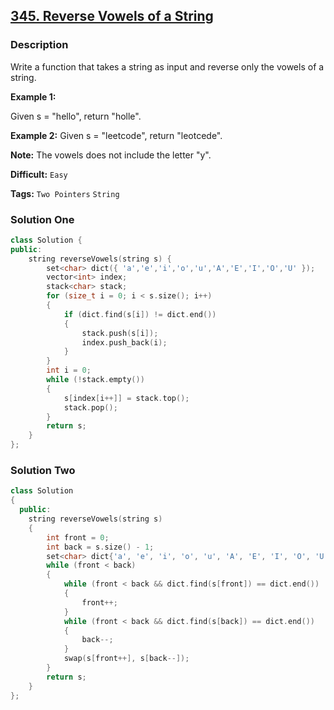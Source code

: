 ## [345. Reverse Vowels of a String](https://leetcode.com/problems/reverse-vowels-of-a-string/#/description)

### Description

Write a function that takes a string as input and reverse only the vowels of a string.

**Example 1:**

Given s = "hello", return "holle".

**Example 2:**
Given s = "leetcode", return "leotcede".

**Note:**
The vowels does not include the letter "y".



**Difficult:** `Easy`

**Tags:** `Two Pointers` `String`



### Solution One

```c++
class Solution {
public:
    string reverseVowels(string s) {
        set<char> dict({ 'a','e','i','o','u','A','E','I','O','U' });
        vector<int> index;
        stack<char> stack;
        for (size_t i = 0; i < s.size(); i++)
        {
            if (dict.find(s[i]) != dict.end())
            {
                stack.push(s[i]);
                index.push_back(i);
            }
        }
        int i = 0;
        while (!stack.empty())
        {
            s[index[i++]] = stack.top();
            stack.pop();
        }
        return s;
    }
};
```



### Solution Two

```c++
class Solution
{
  public:
    string reverseVowels(string s)
    {
        int front = 0;
        int back = s.size() - 1;
        set<char> dict{'a', 'e', 'i', 'o', 'u', 'A', 'E', 'I', 'O', 'U'};
        while (front < back)
        {
            while (front < back && dict.find(s[front]) == dict.end())
            {
                front++;
            }
            while (front < back && dict.find(s[back]) == dict.end())
            {
                back--;
            }
            swap(s[front++], s[back--]);
        }
        return s;
    }
};
```


